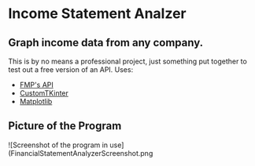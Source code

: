 # Income Statement Analzer

## Graph income data from any company. 

This is by no means a professional project, just something put together to test out a free version of an API.
Uses:
- [FMP's API](https://site.financialmodelingprep.com/developer/docs)
- [CustomTKinter](https://felipetesc.github.io/CtkDocs/#/)
- [Matplotlib](https://matplotlib.org/stable/index.html)

## Picture of the Program
![Screenshot of the program in use](FinancialStatementAnalyzerScreenshot.png
